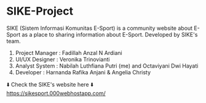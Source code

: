 # SIKE-Project
SIKE (Sistem Informasi Komunitas E-Sport) is a community website about E-Sport as a place to sharing information about E-Sport. Developed by SIKE's team.
1. Project Manager : Fadillah Anzal N Ardiani
2. UI/UX Designer : Veronika Trinovianti
3. Analyst System : Nabilah Luthfiana Putri (me) and Octaviyani Dwi Hayati
4. Developer : Harnanda Rafika Anjani & Angelia Christy 

⬇️ Check the SIKE's website here ⬇️<br>
https://sikesport.000webhostapp.com/
